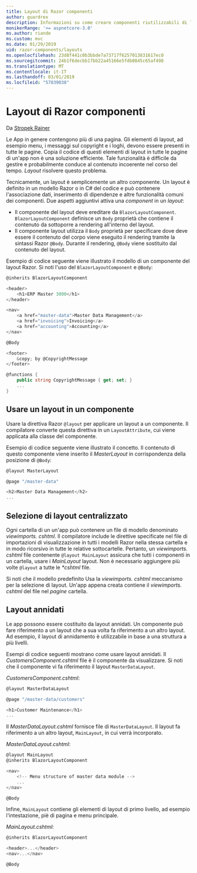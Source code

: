 ```yaml
---
title: Layout di Razor componenti
author: guardrex
description: Informazioni su come creare componenti riutilizzabili di layout per le app Blazor e componenti di Razor.
monikerRange: '>= aspnetcore-3.0'
ms.author: riande
ms.custom: mvc
ms.date: 01/29/2019
uid: razor-components/layouts
ms.openlocfilehash: 23d8f441c0b3bbde7a73717f6257013831617ec0
ms.sourcegitcommit: 24b1f6decbb17bb22a45166e5fdb0845c65af498
ms.translationtype: MT
ms.contentlocale: it-IT
ms.lasthandoff: 03/01/2019
ms.locfileid: "57039038"
---
```

# <a name="razor-components-layouts"></a>Layout di Razor componenti

Da [Stropek Rainer](https://www.timecockpit.com)

Le App in genere contengono più di una pagina. Gli elementi di layout, ad esempio menu, i messaggi sul copyright e i loghi, devono essere presenti in tutte le pagine. Copia il codice di questi elementi di layout in tutte le pagine di un'app non è una soluzione efficiente. Tale funzionalità è difficile da gestire e probabilmente conduce al contenuto incoerente nel corso del tempo. *Layout* risolvere questo problema.

Tecnicamente, un layout è semplicemente un altro componente. Un layout è definito in un modello Razor o in C# del codice e può contenere l'associazione dati, inserimento di dipendenze e altre funzionalità comuni dei componenti. Due aspetti aggiuntivi attiva una *component* in un *layout*:

* Il componente del layout deve ereditare da `BlazorLayoutComponent`. `BlazorLayoutComponent` definisce un `Body` proprietà che contiene il contenuto da sottoporre a rendering all'interno del layout.
* Il componente layout utilizza il `Body` proprietà per specificare dove deve essere il contenuto del corpo viene eseguito il rendering tramite la sintassi Razor `@Body`. Durante il rendering, `@Body` viene sostituito dal contenuto del layout.

Esempio di codice seguente viene illustrato il modello di un componente del layout Razor. Si noti l'uso del `BlazorLayoutComponent` e `@Body`:

```csharp
@inherits BlazorLayoutComponent

<header>
    <h1>ERP Master 3000</h1>
</header>

<nav>
    <a href="master-data">Master Data Management</a>
    <a href="invoicing">Invoicing</a>
    <a href="accounting">Accounting</a>
</nav>

@Body

<footer>
    &copy; by @CopyrightMessage
</footer>

@functions {
    public string CopyrightMessage { get; set; }
    ...
}
```

## <a name="use-a-layout-in-a-component"></a>Usare un layout in un componente

Usare la direttiva Razor `@layout` per applicare un layout a un componente. Il compilatore converte questa direttiva in un `LayoutAttribute`, cui viene applicata alla classe del componente.

Esempio di codice seguente viene illustrato il concetto. Il contenuto di questo componente viene inserito il *MasterLayout* in corrispondenza della posizione di `@Body`:

```csharp
@layout MasterLayout

@page "/master-data"

<h2>Master Data Management</h2>
...
```

## <a name="centralized-layout-selection"></a>Selezione di layout centralizzato

Ogni cartella di un un'app può contenere un file di modello denominato *viewimports. cshtml*. Il compilatore include le direttive specificate nel file di importazioni di visualizzazione in tutti i modelli Razor nella stessa cartella e in modo ricorsivo in tutte le relative sottocartelle. Pertanto, un *viewimports. cshtml* file contenente `@layout MainLayout` assicura che tutti i componenti in un cartella, usare i *MainLayout* layout. Non è necessario aggiungere più volte `@layout` a tutte le  *\*cshtml* file.

Si noti che il modello predefinito Usa la *viewimports. cshtml* meccanismo per la selezione di layout. Un'app appena creata contiene il *viewimports. cshtml* del file nel *pagine* cartella.

## <a name="nested-layouts"></a>Layout annidati

Le app possono essere costituito da layout annidati. Un componente può fare riferimento a un layout che a sua volta fa riferimento a un altro layout. Ad esempio, il layout di annidamento è utilizzabile in base a una struttura a più livelli.

Esempi di codice seguenti mostrano come usare layout annidati. Il *CustomersComponent.cshtml* file è il componente da visualizzare. Si noti che il componente vi fa riferimento il layout `MasterDataLayout`.

*CustomersComponent.cshtml*:

```csharp
@layout MasterDataLayout

@page "/master-data/customers"

<h1>Customer Maintenance</h1>
...
```

Il *MasterDataLayout.cshtml* fornisce file di `MasterDataLayout`. Il layout fa riferimento a un altro layout, `MainLayout`, in cui verrà incorporato.

*MasterDataLayout.cshtml*:

```csharp
@layout MainLayout
@inherits BlazorLayoutComponent

<nav>
    <!-- Menu structure of master data module -->
    ...
</nav>

@Body
```

Infine, `MainLayout` contiene gli elementi di layout di primo livello, ad esempio l'intestazione, piè di pagina e menu principale.

*MainLayout.cshtml*:

```csharp
@inherits BlazorLayoutComponent

<header>...</header>
<nav>...</nav>

@Body
```
